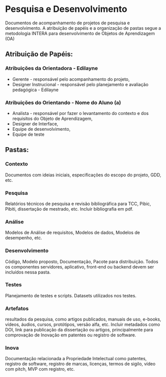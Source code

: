 # Pesquisa e Desenvolvimento

Documentos de acompanhamento de projetos de pesquisa e desenvolvimento.
A atribuição de papéis e a organização de pastas segue a metodologia INTERA para desenvolvimento de Objetos de Aprendizagem (OA)

## Atribuição de Papéis:
### Atribuições da Orientadora - Edilayne
* Gerente - responsável pelo acompanhamento do projeto,
* Designer Instrucional - responsável pelo planejamento e avaliação pedagógica - Edilayne
### Atribuições do Orientando - Nome do Aluno (a)
* Analista - responsável por fazer o levantamento do contexto e dos requisitos do Objeto de Aprendizagem,
* Designer de Interface,
* Equipe de desenvolvimento,
* Equipe de teste    

## Pastas:

### Contexto 
Documentos com ideias iniciais, especificações do escopo do projeto, GDD, etc. 

### Pesquisa
Relatórios técnicos de pesquisa e revisão bibliográfica para TCC, Pibic, Pibiti, dissertação de mestrado, etc. Incluir bibliografia em pdf.

### Análise 
Modelos de Análise de requisitos, Modelos de dados, Modelos de desempenho, etc.

### Desenvolvimento 
Código, Modelo proposto, Documentação, Pacote para distribuição.
Todos os componentes servidores, aplicativo, front-end ou backend devem ser incluídos nessa pasta.

### Testes 
Planejamento de testes e scripts. Datasets utilizados nos testes.

### Artefatos 
resultados da pesquisa, como artigos publicados, manuais de uso, e-books, vídeos, áudios, cursos, protótipos, versão alfa, etc.
Incluir metadados como DOI, link para publicação da dissertação ou artigos, principalmente para comprovação de Inovação em patentes ou registro de software.

### Inova
Documentação relacionada a Propriedade Intelectual como patentes, registro de software, registro de marcas, licenças, termos de sigilo, vídeo com pitch, MVP com registro, etc. 
